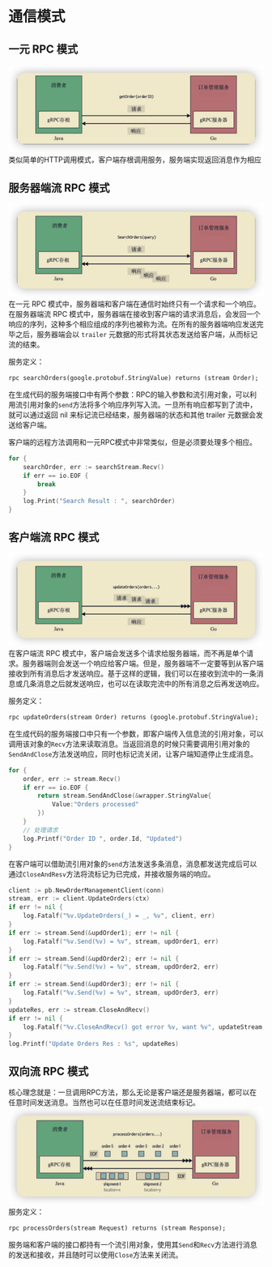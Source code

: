 # 通信模式
## 一元 RPC 模式
![](3.通信模式/Pasted%20image%2020221001153845.png)
类似简单的HTTP调用模式，客户端存根调用服务，服务端实现返回消息作为相应

## 服务器端流 RPC 模式
![](3.通信模式/Pasted%20image%2020221001153908.png)
在一元 RPC 模式中，服务器端和客户端在通信时始终只有一个请求和一个响应。在服务器端流 RPC 模式中，服务器端在接收到客户端的请求消息后，会发回一个响应的序列，这种多个相应组成的序列也被称为流。在所有的服务器端响应发送完毕之后，服务器端会以 `trailer` 元数据的形式将其状态发送给客户端，从而标记流的结束。

服务定义：
```protobuf
rpc searchOrders(google.protobuf.StringValue) returns (stream Order); 
```

在生成代码的服务端接口中有两个参数：RPC的输入参数和流引用对象，可以利用流引用对象的`send`方法将多个响应序列写入流。一旦所有响应都写到了流中，就可以通过返回 nil 来标记流已经结束，服务器端的状态和其他 trailer 元数据会发送给客户端。

客户端的远程方法调用和一元RPC模式中非常类似，但是必须要处理多个相应。
```go
for {
	searchOrder, err := searchStream.Recv() 
	if err == io.EOF { 
		break
	}
	log.Print("Search Result : ", searchOrder)
}
```

## 客户端流 RPC 模式
![](3.通信模式/Pasted%20image%2020221001153936.png)
在客户端流 RPC 模式中，客户端会发送多个请求给服务器端，而不再是单个请求。服务器端则会发送一个响应给客户端。但是，服务器端不一定要等到从客户端接收到所有消息后才发送响应。基于这样的逻辑，我们可以在接收到流中的一条消息或几条消息之后就发送响应，也可以在读取完流中的所有消息之后再发送响应。

服务定义：
```protobuf
rpc updateOrders(stream Order) returns (google.protobuf.StringValue);
```

在生成代码的服务端接口中只有一个参数，即客户端传入信息流的引用对象，可以调用该对象的`Recv`方法来读取消息。当返回消息的时候只需要调用引用对象的`SendAndClose`方法发送响应，同时也标记流关闭，让客户端知道停止生成消息。
```go
for {
	order, err := stream.Recv()
	if err == io.EOF {
		return stream.SendAndClose(&wrapper.StringValue{
			Value:"Orders processed"
		})
	}
	// 处理请求
	log.Printf("Order ID ", order.Id, "Updated")
}
```

在客户端可以借助流引用对象的`send`方法发送多条消息，消息都发送完成后可以通过`CloseAndResv`方法将流标记为已完成，并接收服务端的响应。
```go
client := pb.NewOrderManagementClient(conn)
stream, err := client.UpdateOrders(ctx)
if err != nil {
	log.Fatalf("%v.UpdateOrders(_) = _, %v", client, err)
}
if err := stream.Send(&updOrder1); err != nil { 
	log.Fatalf("%v.Send(%v) = %v", stream, updOrder1, err) 
}
if err := stream.Send(&updOrder2); err != nil { 
	log.Fatalf("%v.Send(%v) = %v", stream, updOrder2, err) 
}
if err := stream.Send(&updOrder3); err != nil { 
	log.Fatalf("%v.Send(%v) = %v", stream, updOrder3, err) 
}
updateRes, err := stream.CloseAndRecv()
if err != nil {
	log.Fatalf("%v.CloseAndRecv() got error %v, want %v", updateStream, err, nil)
}
log.Printf("Update Orders Res : %s", updateRes)
```

## 双向流 RPC 模式
核心理念就是：一旦调用RPC方法，那么无论是客户端还是服务器端，都可以在任意时间发送消息。当然也可以在任意时间发送流结束标记。
![](3.通信模式/Pasted%20image%2020221001160337.png)
服务定义：
```protobuf
rpc processOrders(stream Request) returns (stream Response); 
```

服务端和客户端的接口都持有一个流引用对象，使用其`Send`和`Recv`方法进行消息的发送和接收，并且随时可以使用`Close`方法来关闭流。
